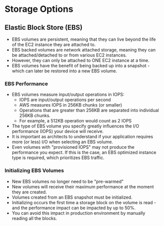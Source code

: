 # Storage Options

## Elastic Block Store (EBS)

- EBS volumes are persistent, meaning that they can live beyond the life of the
  EC2 instance they are attached to.
- EBS backed volumes are network attached storage, meaning they can be
  attached/detached to or from various EC2 instances.
- However, they can only be attached to ONE EC2 instance at a time.
- EBS volumes have the benefit of being backed up into a snapshot - which can
  later be restored into a new EBS volume.

### EBS Performance

- EBS volumes measure input/output operations in IOPS:
  - IOPS are input/output operations per second
  - AWS measures IOPS in 256KB chunks (or smaller)
  - Operations that are greater than 256KB are separated into individual 256KB
    chunks.
  - For example, a 512KB operation would count as 2 IOPS
- The type of EBS volume you specify greatly influences the I/O performance
  (IOPS) your device will receive.
- It is important as architects to understand if your application requires more
  (or less) I/O when selecting an EBS volume.
- Even volumes with "provisioned IOPS" may not produce the performance you
  expect. If this is the case, an EBS optimized instance type is required, which
  prioritizes EBS traffic.


### Initializing EBS Volumes

- New EBS volumes no longer need to be "pre-warmed"
- New volumes will receive their maximum performance at the moment they are created.
- Volumes created from an EBS snapshot must be initialized.
- Initializing occurs the first time a storage block on the volume is read - and
  the performance impact can be impacted by up to 50%.
- You can avoid this impact in production environment by manually reading all
  the blocks.
